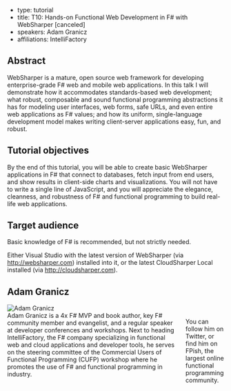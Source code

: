- type: tutorial
- title: T10: Hands-on Functional Web Development in F# with WebSharper \[canceled\]
- speakers: Adam Granicz
- affiliations: IntelliFactory

## Abstract
WebSharper is a mature, open source web framework for developing
enterprise-grade F# web and mobile web applications. In this talk I
will demonstrate how it accommodates standards-based web development;
what robust, composable and sound functional programming abstractions
it has for modeling user interfaces, web forms, safe URLs, and even
entire web applications as F# values; and how its uniform,
single-language development model makes writing client-server
applications easy, fun, and robust.

## Tutorial objectives
By the end of this tutorial, you will be able to create basic
WebSharper applications in F# that connect to databases, fetch input
from end users, and show results in client-side charts and
visualizations. You will not have to write a single line of
JavaScript, and you will appreciate the elegance, cleanness, and
robustness of F# and functional programming to build real-life web
applications.

## Target audience
Basic knowledge of F# is recommended, but not strictly needed.

Either Visual Studio with the latest version of WebSharper (via
http://websharper.com) installed into it, or the latest CloudSharper
Local installed (via http://cloudsharper.com).

## Adam Granicz
<div class="row" media:type="text/omd">

<div class="medium-4 columns">
<img src="img/adam-granicz.jpg" alt="Adam Granicz"></img>
</div>

<div class="medium-8 columns" media:type="text/omd">
Adam Granicz is a 4x F# MVP and book author, key F#
community member and evangelist, and a regular speaker at developer
conferences and workshops. Next to heading IntelliFactory, the F#
company specializing in functional web and cloud applications and
developer tools, he serves on the steering committee of the Commercial
Users of Functional Programming (CUFP) workshop where he promotes the
use of F# and functional programming in industry.

You can follow him on Twitter, or find him on FPish, the largest
online functional programming community.
</div>

</div>
